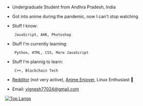 <!--
**Vignesh-Vin/vignesh-vin** is a ✨ _special_ ✨ repository because its `README.md` (this file) appears on your GitHub profile.

Here are some ideas to get you started:

- 🔭 I’m currently working on ...
- 🌱 I’m currently learning ...
- 👯 I’m looking to collaborate on ...
- 🤔 I’m looking for help with ...
- 💬 Ask me about ...
- 📫 How to reach me: ...
- 😄 Pronouns: ...
- ⚡ Fun fact: ...
-->

 - Undergraduate Student from Andhra Pradesh, India
 - Got into anime during the pandemic, now I can't stop watching
 - Stuff I know:
	
		JavaScript, AHK, Photoshop
 - Stuff I'm currently learning:
  
		Python, HTML, CSS, More JavaScript
 - Stuff I'm plannig to learn:
 
		C++, Blockchain Tech
<!--
 - <a href="https://www.reddit.com/user/vignesh_vin_7901/" target="\_blank">Redditor</a>, <a href="https://anilist.co/user/5654551" target="\_blank">Anime Enjoyer</a>, Linux Enthusiast 🐧
-->
 - [Redditor](https://www.reddit.com/user/vignesh_vin_7901/) (not very active), [Anime Enjoyer](https://myanimelist.net/profile/passiV-seven), Linux Enthusiast 🐧

 - Email: vignesh77024@gmail.com  

[![Top Langs](https://github-readme-stats.vercel.app/api/top-langs/?username=vignesh-vin&layout=compact)](https://github.com/anuraghazra/github-readme-stats)
